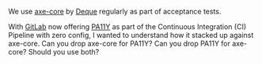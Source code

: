 We use [axe-core](https://www.npmjs.com/package/axe-core) by [Deque](https://www.deque.com/) regularly as part of acceptance tests. 

With [GitLab](https://docs.gitlab.com/ee/user/project/merge_requests/accessibility_testing.html) now offering [PA11Y](https://www.npmjs.com/package/pa11y) as part of the Continuous Integration (CI) Pipeline with zero config, I wanted to understand how it stacked up against axe-core. Can you drop axe-core for PA11Y? Can you drop PA11Y for axe-core? Should you use both?